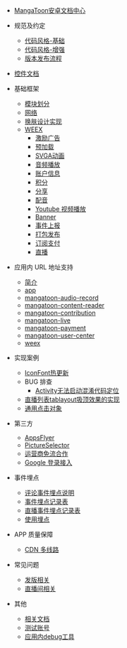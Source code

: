 * [MangaToon安卓文档中心](/)

* 规范及约定
  - [代码风格-基础](规范及约定/代码风格-基础.md)
  - [代码风格-增强](规范及约定/代码风格-增强.md)
  - [版本发布流程](规范及约定/版本发布流程.md)
- [控件文档](控件文档/控件导航.md)
* 基础框架
  - [模块划分](基础框架/模块划分.md)
  - [网络](基础框架/网络.md)
  - [换肤设计实现](基础框架/换肤设计实现.md)
  - [WEEX](基础框架/weex/)
    - [激励广告](基础框架/weex/激励广告.md)
    - [预加载](基础框架/weex/预加载.md)
    - [SVGA动画](基础框架/weex/SVGA动画.md)
    - [音频播放](基础框架/weex/音频播放.md)
    - [账户信息](基础框架/weex/账户信息.md)
    - [积分](基础框架/weex/积分.md)
    - [分享](基础框架/weex/分享.md)
    - [配音](基础框架/weex/配音.md)
    - [Youtube 视频播放](基础框架/weex/youtube视频播放.md)
    - [Banner](基础框架/weex/Banner.md)
    - [事件上报](基础框架/weex/事件上报.md)
    - [打包发布](基础框架/weex/打包发布.md)
    - [订阅支付](基础框架/weex/订阅支付.md)
    - [直播](基础框架/weex/直播.md)

* 应用内 URL 地址支持
    - [简介](应用内URL/简介.md)
    - [app](应用内URL/app.md)
    - [mangatoon-audio-record](应用内URL/mangatoon-audio-record.md)
    - [mangatoon-content-reader](应用内URL/mangatoon-content-reader.md)
    - [mangatoon-contribution](应用内URL/mangatoon-contribution.md)
    - [mangatoon-live](应用内URL/mangatoon-live.md)
    - [mangatoon-payment](应用内URL/mangatoon-payment.md)
    - [mangatoon-user-center](应用内URL/mangatoon-user-center.md)
    - [weex](应用内URL/weex.md)

* 实现案例
  - [IconFont热更新](实现案例/IconFont热更新.md)
  - BUG 排查
    * [Activity无法启动混淆代码定位](实现案例/BUG排查/Activity无法启动混淆代码定位.md)
  - [直播列表tablayout吸顶效果的实现](实现案例/直播列表tablayout吸顶效果的实现/直播列表tablayout吸顶效果的实现.md)
  - [通用点击对象](实现案例/通用点击对象.md)

* 第三方
  - [AppsFlyer](第三方/AppsFlyer.md)
  - [PictureSelector](第三方/PictureSelector.md)
  - [运营商免流合作](第三方/运营商免流合作.md)
  - [Google 登录接入](第三方/Google登录.md)

* 事件埋点
  - [评论事件埋点说明](事件埋点/评论.md)
  - [事件埋点记录表](https://docs.qq.com/sheet/DSWZNSGRDVXl2SVFQ?tab=BB08J2)
  - [直播事件埋点记录表](https://docs.qq.com/sheet/DZkFESEdrVGVGT2h3?tab=BB08J2)
  - [使用埋点](事件埋点/event_base.md)
  
* APP 质量保障
  - [CDN 多线路](APP质量保障/CDN监测.md)

* 常见问题
  - [发版相关](常见问题/publish_production.md)
  - [直播间相关](常见问题/live_relative.md)
  
* 其他
  - [相关文档](其他/相关文档.md)
  - [测试账号](其他/测试账号.md)
  - [应用内debug工具](其他/应用内debug工具.md)
